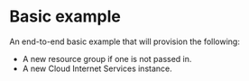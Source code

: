 # Basic example

An end-to-end basic example that will provision the following:
- A new resource group if one is not passed in.
- A new Cloud Internet Services instance.
